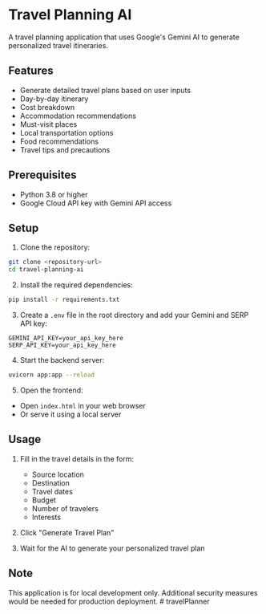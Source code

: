 # Travel Planning AI

A travel planning application that uses Google's Gemini AI to generate personalized travel itineraries.

## Features

- Generate detailed travel plans based on user inputs
- Day-by-day itinerary
- Cost breakdown
- Accommodation recommendations
- Must-visit places
- Local transportation options
- Food recommendations
- Travel tips and precautions

## Prerequisites

- Python 3.8 or higher
- Google Cloud API key with Gemini API access

## Setup

1. Clone the repository:
```bash
git clone <repository-url>
cd travel-planning-ai
```

2. Install the required dependencies:
```bash
pip install -r requirements.txt
```

3. Create a `.env` file in the root directory and add your Gemini and SERP API key:
```
GEMINI_API_KEY=your_api_key_here
SERP_API_KEY=your_api_key_here
```

4. Start the backend server:
```bash
uvicorn app:app --reload
```

5. Open the frontend:
- Open `index.html` in your web browser
- Or serve it using a local server

## Usage

1. Fill in the travel details in the form:
   - Source location
   - Destination
   - Travel dates
   - Budget
   - Number of travelers
   - Interests

2. Click "Generate Travel Plan"

3. Wait for the AI to generate your personalized travel plan

## Note

This application is for local development only. Additional security measures would be needed for production deployment.
#   t r a v e l P l a n n e r  
 